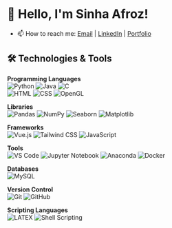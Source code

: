 # 👋 Hello, I'm Sinha Afroz!



- 📫 How to reach me: [Email](mailto:sinhaafroz16@gmail.com) | [LinkedIn](https://linkedin.com/in/sinha-afroz) | [Portfolio](https://sites.google.com/view/sinhaafroz)

## 🛠️ Technologies & Tools

**Programming Languages**  
![Python](https://img.shields.io/badge/-Python-333?style=flat&logo=python) ![Java](https://img.shields.io/badge/-Java-333?style=flat&logo=java) ![C](https://img.shields.io/badge/-C-333?style=flat&logo=c)  
![HTML](https://img.shields.io/badge/-HTML-333?style=flat&logo=html5) ![CSS](https://img.shields.io/badge/-CSS-333?style=flat&logo=css3) ![OpenGL](https://img.shields.io/badge/-OpenGL-333?style=flat&logo=opengl)  

**Libraries**  
![Pandas](https://img.shields.io/badge/-Pandas-333?style=flat&logo=pandas) ![NumPy](https://img.shields.io/badge/-NumPy-333?style=flat&logo=numpy) ![Seaborn](https://img.shields.io/badge/-Seaborn-333?style=flat&logo=seaborn) ![Matplotlib](https://img.shields.io/badge/-Matplotlib-333?style=flat&logo=matplotlib)

**Frameworks**  
![Vue.js](https://img.shields.io/badge/-Vue.js-333?style=flat&logo=vue.js) ![Tailwind CSS](https://img.shields.io/badge/-Tailwind_CSS-333?style=flat&logo=tailwindcss) ![JavaScript](https://img.shields.io/badge/-JavaScript-333?style=flat&logo=javascript)

**Tools**  
![VS Code](https://img.shields.io/badge/-VS_Code-333?style=flat&logo=visual-studio-code) ![Jupyter Notebook](https://img.shields.io/badge/-Jupyter_Notebook-333?style=flat&logo=jupyter)
![Anaconda](https://img.shields.io/badge/-Anaconda-333?style=flat&logo=anaconda) ![Docker](https://img.shields.io/badge/-Docker-333?style=flat&logo=docker)

**Databases**  
![MySQL](https://img.shields.io/badge/-MySQL-333?style=flat&logo=mysql)

**Version Control**  
![Git](https://img.shields.io/badge/-Git-333?style=flat&logo=git) ![GitHub](https://img.shields.io/badge/-GitHub-333?style=flat&logo=github)

**Scripting Languages**  
![LATEX](https://img.shields.io/badge/-LATEX-333?style=flat&logo=latex) ![Shell Scripting](https://img.shields.io/badge/-Shell_Scripting-333?style=flat&logo=linux)


<!--### <h3 align="center">Hi, I am Sinha Afroz 👋 </h3>

<h3 align="left">Languages and Tools:</h3>
<p align="left"> <a href="https://www.cprogramming.com/" target="_blank" rel="noreferrer"> <img src="https://raw.githubusercontent.com/devicons/devicon/master/icons/c/c-original.svg" alt="c" width="40" height="40"/> </a> <a href="https://www.w3schools.com/css/" target="_blank" rel="noreferrer"> <img src="https://raw.githubusercontent.com/devicons/devicon/master/icons/css3/css3-original-wordmark.svg" alt="css3" width="40" height="40"/> </a> <a href="https://www.docker.com/" target="_blank" rel="noreferrer"> <img src="https://raw.githubusercontent.com/devicons/devicon/master/icons/docker/docker-original-wordmark.svg" alt="docker" width="40" height="40"/> </a> <a href="https://www.figma.com/" target="_blank" rel="noreferrer"> <img src="https://www.vectorlogo.zone/logos/figma/figma-icon.svg" alt="figma" width="40" height="40"/> </a> <a href="https://git-scm.com/" target="_blank" rel="noreferrer"> <img src="https://www.vectorlogo.zone/logos/git-scm/git-scm-icon.svg" alt="git" width="40" height="40"/> </a> <a href="https://www.w3.org/html/" target="_blank" rel="noreferrer"> <img src="https://raw.githubusercontent.com/devicons/devicon/master/icons/html5/html5-original-wordmark.svg" alt="html5" width="40" height="40"/> </a> <a href="https://www.java.com" target="_blank" rel="noreferrer"> <img src="https://raw.githubusercontent.com/devicons/devicon/master/icons/java/java-original.svg" alt="java" width="40" height="40"/> </a> <a href="https://developer.mozilla.org/en-US/docs/Web/JavaScript" target="_blank" rel="noreferrer"> <img src="https://raw.githubusercontent.com/devicons/devicon/master/icons/javascript/javascript-original.svg" alt="javascript" width="40" height="40"/> </a> <a href="https://www.linux.org/" target="_blank" rel="noreferrer"> <img src="https://raw.githubusercontent.com/devicons/devicon/master/icons/linux/linux-original.svg" alt="linux" width="40" height="40"/> </a> <a href="https://nodejs.org" target="_blank" rel="noreferrer"> <img src="https://raw.githubusercontent.com/devicons/devicon/master/icons/nodejs/nodejs-original-wordmark.svg" alt="nodejs" width="40" height="40"/> </a> <a href="https://www.php.net" target="_blank" rel="noreferrer"> <img src="https://raw.githubusercontent.com/devicons/devicon/master/icons/php/php-original.svg" alt="php" width="40" height="40"/> </a> <a href="https://www.python.org" target="_blank" rel="noreferrer"> <img src="https://raw.githubusercontent.com/devicons/devicon/master/icons/python/python-original.svg" alt="python" width="40" height="40"/> </a> <a href="https://tailwindcss.com/" target="_blank" rel="noreferrer"> <img src="https://www.vectorlogo.zone/logos/tailwindcss/tailwindcss-icon.svg" alt="tailwind" width="40" height="40"/> </a> <a href="https://vuejs.org/" target="_blank" rel="noreferrer"> <img src="https://raw.githubusercontent.com/devicons/devicon/master/icons/vuejs/vuejs-original-wordmark.svg" alt="vuejs" width="40" height="40"/> </a> </p>

**sinhaZ/sinhaZ** is a ✨ _special_ ✨ repository because its `README.md` (this file) appears on your GitHub profile.

Here are some ideas to get you started:

- 🔭 I’m currently working on ...
- 🌱 I’m currently learning ...
- 👯 I’m looking to collaborate on ...
- 🤔 I’m looking for help with ...
- 💬 Ask me about ...
- 📫 How to reach me: ...
- 😄 Pronouns: ...
- ⚡ Fun fact: ...
-->
